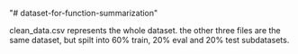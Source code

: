 "# dataset-for-function-summarization" 

clean_data.csv represents the whole dataset.
the other three files are the same dataset, but spilt into 60% train, 20% eval and 20% test subdatasets.